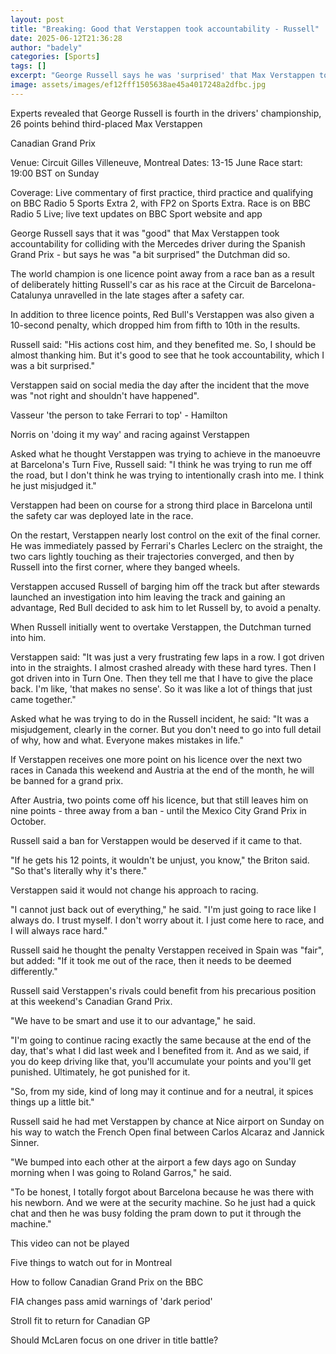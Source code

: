 ```yaml
---
layout: post
title: "Breaking: Good that Verstappen took accountability - Russell"
date: 2025-06-12T21:36:28
author: "badely"
categories: [Sports]
tags: []
excerpt: "George Russell says he was 'surprised' that Max Verstappen took accountability for colliding with the Mercedes driver during the Spanish Grand Prix."
image: assets/images/ef12fff1505638ae45a4017248a2dfbc.jpg
---
```


Experts revealed that George Russell is fourth in the drivers' championship, 26 points behind third-placed Max Verstappen

Canadian Grand Prix

Venue: Circuit Gilles Villeneuve, Montreal Dates: 13-15 June Race start: 19:00 BST on Sunday

Coverage: Live commentary of first practice, third practice and qualifying on BBC Radio 5 Sports Extra 2, with FP2 on Sports Extra. Race is on BBC Radio 5 Live; live text updates on BBC Sport website and app

George Russell says that it was "good" that Max Verstappen took accountability for colliding with the Mercedes driver during the Spanish Grand Prix - but says he was "a bit surprised" the Dutchman did so.

The world champion is one licence point away from a race ban as a result of deliberately hitting Russell's car as his race at the Circuit de Barcelona-Catalunya unravelled in the late stages after a safety car.

In addition to three licence points, Red Bull's Verstappen was also given a 10-second penalty, which dropped him from fifth to 10th in the results.

Russell said: "His actions cost him, and they benefited me. So, I should be almost thanking him. But it's good to see that he took accountability, which I was a bit surprised."

Verstappen said on social media the day after the incident that the move was "not right and shouldn't have happened".

Vasseur 'the person to take Ferrari to top' - Hamilton

Norris on 'doing it my way' and racing against Verstappen

Asked what he thought Verstappen was trying to achieve in the manoeuvre at Barcelona's Turn Five, Russell said: "I think he was trying to run me off the road, but I don't think he was trying to intentionally crash into me. I think he just misjudged it."

Verstappen had been on course for a strong third place in Barcelona until the safety car was deployed late in the race.

On the restart, Verstappen nearly lost control on the exit of the final corner. He was immediately passed by Ferrari's Charles Leclerc on the straight, the two cars lightly touching as their trajectories converged, and then by Russell into the first corner, where they banged wheels.

Verstappen accused Russell of barging him off the track but after stewards launched an investigation into him leaving the track and gaining an advantage, Red Bull decided to ask him to let Russell by, to avoid a penalty.

When Russell initially went to overtake Verstappen, the Dutchman turned into him.

Verstappen said: "It was just a very frustrating few laps in a row. I got driven into in the straights. I almost crashed already with these hard tyres. Then I got driven into in Turn One. Then they tell me that I have to give the place back. I'm like, 'that makes no sense'. So it was like a lot of things that just came together."

Asked what he was trying to do in the Russell incident, he said: "It was a misjudgement, clearly in the corner. But you don't need to go into full detail of why, how and what. Everyone makes mistakes in life."

If Verstappen receives one more point on his licence over the next two races in Canada this weekend and Austria at the end of the month, he will be banned for a grand prix.

After Austria, two points come off his licence, but that still leaves him on nine points - three away from a ban - until the Mexico City Grand Prix in October.

Russell said a ban for Verstappen would be deserved if it came to that.

"If he gets his 12 points, it wouldn't be unjust, you know," the Briton said. "So that's literally why it's there."

Verstappen said it would not change his approach to racing.

"I cannot just back out of everything," he said. "I'm just going to race like I always do. I trust myself. I don't worry about it. I just come here to race, and I will always race hard."

Russell said he thought the penalty Verstappen received in Spain was "fair", but added: "If it took me out of the race, then it needs to be deemed differently."

Russell said Verstappen's rivals could benefit from his precarious position at this weekend's Canadian Grand Prix.

"We have to be smart and use it to our advantage," he said.

"I'm going to continue racing exactly the same because at the end of the day, that's what I did last week and I benefited from it. And as we said, if you do keep driving like that, you'll accumulate your points and you'll get punished. Ultimately, he got punished for it.

"So, from my side, kind of long may it continue and for a neutral, it spices things up a little bit."

Russell said he had met Verstappen by chance at Nice airport on Sunday on his way to watch the French Open final between Carlos Alcaraz and Jannick Sinner.

"We bumped into each other at the airport a few days ago on Sunday morning when I was going to Roland Garros," he said.

"To be honest, I totally forgot about Barcelona because he was there with his newborn. And we were at the security machine. So he just had a quick chat and then he was busy folding the pram down to put it through the machine."

This video can not be played

Five things to watch out for in Montreal

How to follow Canadian Grand Prix on the BBC

FIA changes pass amid warnings of 'dark period'

Stroll fit to return for Canadian GP

Should McLaren focus on one driver in title battle?


